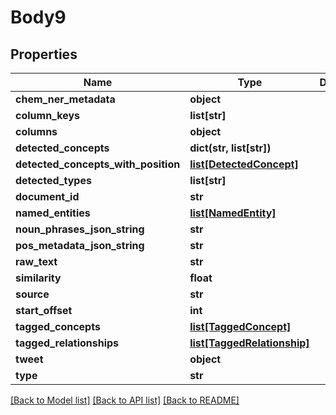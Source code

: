 # Body9

## Properties
Name | Type | Description | Notes
------------ | ------------- | ------------- | -------------
**chem_ner_metadata** | **object** |  | [optional] 
**column_keys** | **list[str]** |  | [optional] 
**columns** | **object** |  | [optional] 
**detected_concepts** | **dict(str, list[str])** |  | [optional] 
**detected_concepts_with_position** | [**list[DetectedConcept]**](DetectedConcept.md) |  | [optional] 
**detected_types** | **list[str]** |  | [optional] 
**document_id** | **str** |  | [optional] 
**named_entities** | [**list[NamedEntity]**](NamedEntity.md) |  | [optional] 
**noun_phrases_json_string** | **str** |  | [optional] 
**pos_metadata_json_string** | **str** |  | [optional] 
**raw_text** | **str** |  | [optional] 
**similarity** | **float** |  | [optional] 
**source** | **str** |  | [optional] 
**start_offset** | **int** |  | [optional] 
**tagged_concepts** | [**list[TaggedConcept]**](TaggedConcept.md) |  | [optional] 
**tagged_relationships** | [**list[TaggedRelationship]**](TaggedRelationship.md) |  | [optional] 
**tweet** | **object** |  | [optional] 
**type** | **str** |  | [optional] 

[[Back to Model list]](../README.md#documentation-for-models) [[Back to API list]](../README.md#documentation-for-api-endpoints) [[Back to README]](../README.md)

